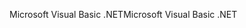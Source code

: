 <span data-ttu-id="b3526-101">Microsoft Visual Basic .NET</span><span class="sxs-lookup"><span data-stu-id="b3526-101">Microsoft Visual Basic .NET</span></span>